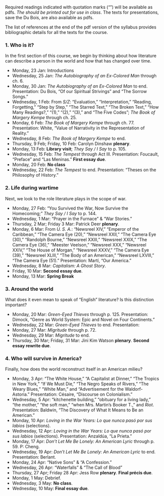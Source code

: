 Required readings indicated with quotation marks (“”) will be available as
pdfs. *The should be printed out for use in class*. The texts for
presentations, save the Du Bois, are also available as pdfs.

The list of references at the end of the pdf version of the syllabus provides
bibliographic details for all the texts for the course.

### 1. Who is it?

In the first section of this course, we begin by thinking about how literature
can describe a person in the world and how that has changed over time.

* Monday, 23 Jan: Introductions
* Wednesday, 25 Jan: _The Autobiography of an Ex-Colored Man_ through ch. 6.
* Monday, 30 Jan: _The Autobiography of an Ex-Colored Man_ to end. Presentation: Du Bois, “Of our Spiritual Strivings” and “The Sorrow Songs.”
* Wednesday, 1 Feb: From _S/Z_: “Evaluation,” “Interpretation,” “Reading, Forgetting,” “Step by Step,” “The Starred Text,” “The Broken Text,” “How Many Readings?,” “(1),” “(2),” “(3),” and “The Five Codes”; _The Book of Margery Kempe_ through ch. 25.
* Monday, 6 Feb: _The Book of Margery Kempe_ through ch. 77. Presentation: White, “Value of Narrativity in the Representation of Reality.” 
* Wednesday, 8 Feb: _The Book of Margery Kempe_ to end.
* Thursday, 9 Feb; Friday, 10 Feb: Carolyn Dinshaw **plenary**.
* Monday, 13 Feb: **Library visit**; _They Say / I Say_ to p. 105.
* Wednesday, 15 Feb: _The Tempest_ through Act III. Presentation: Foucault, “Preface” and “Las Meninas.” **First essay due**.
* Monday, 20 Feb: **No class**
* Wednesday, 22 Feb: _The Tempest_ to end. Presentation: “Theses on the Philosophy of History.”

### 2. Life during wartime

Next, we look to the role literature plays in the scope of war.

* Monday, 27 Feb: “You Survived the War, Now Survive the Homecoming;” _They Say / I Say_ to p. 144.
* Wednesday, 1 Mar: “Prayer in the Furnace” & “War Stories.”
* Thursday, 2 Mar; Friday 3 Mar: Patrick Deer **plenary**.
* Monday, 6 Mar: From *U. S. A.*: “Newsreel XIV,” “Emperor of the Caribbean,” “The Camera Eye (20),” “Newsreel XXII,” “The Camera Eye (30),” “Randolph Bourne,” “Newsreel XXIII,” “Newsreel XXIX,” “The Camera Eye (36),” “Meester Veelson,” “Newsreel XXX,” “Newsreel XXIV,” “The House of Morgan,” “Newsreel XXXV,” “The Camera Eye (39),” “Newsreel XLIII,” “The Body of an American,” “Newsreel LXVIII,” “The Camera Eye (51).” Presentation: Martí, “Our America.”
* Wednesday, 8 Mar: _Capitalism: A Ghost Story_.
* Friday, 10 Mar: **Second essay due**.
* Monday, 13 Mar: **Spring Break**

### 3. Around the world

What does it even mean to speak of “English” literature? Is this distinction important?

* Monday, 20 Mar: _Green-Eyed Thieves_ through p. 125. Presentation: Dimock, “Genre as World System: Epic and Novel on Four Continents.”
* Wednesday, 22 Mar: _Green-Eyed Thieves_ to end. Presentation: 
* Monday, 27 Mar: _Migritude_ through p. 72. 
* Wednesday, 29 Mar: _Migritude_ to end.
* Thursday, 30 Mar; Friday, 31 Mar: Jini Kim Watson **plenary**. **Second essay rewrite due**.

### 4. Who will survive in America?

Finally, how does the world reconstruct itself in an American milieu?

* Monday, 3 Apr: “The White House,” “A Capitalist at Dinner,” “The Tropics in New York,” “If We Must Die,” “The Negro Speaks of Rivers,” “The Weary Blues,” “White Man,” and “Advertisement for the Waldorf-Astoria.” Presentation: Césaire, “Discourse on Colonialism.”
* Wednesday, 5 Apr: “kitchenette building,” “obituary for a living lady,” “the mother,” “the soft man,” “when Mrs. Martin’s Booker T.,” and _Riot_. Presentation: Baldwin, “The Discovery of What It Means to Be an American.”
* Monday, 10 Apr: *Loving in the War Years: Lo que nunca pasó por sus labios*  (selections).
* Wednesday, 12 Apr: *Loving in the War Years: Lo que nunca pasó por sus labios*  (selections). Presentation: Anzaldúa, “La Prieta.”
* Monday, 17 Apr: *Don’t Let Me Be Lonely: An American Lyric* through p. 59. P: Cheng.
* Wednesday, 19 Apr: *Don’t Let Me Be Lonely: An American Lyric* to end. Presentation: Berlant.
* Monday, 24 Apr: “Native Sons” & “A Confession.”
* Wednesday, 26 Apr: “Waterfalls” & “The Call of Blood”
* Thursday, 27 Apr; Friday 28 Apr: Jess Row **plenary**. **Final précis due**.
* Monday, 1 May: Debrief.
* Wednesday, 3 May: **No class**.
* Wednesday, 10 May: **Final essay due**.

